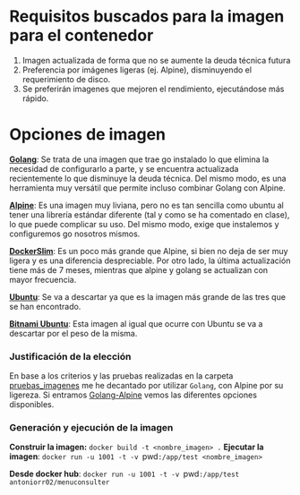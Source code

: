 # Requisitos buscados para la imagen para el contenedor
1. Imagen actualizada de forma que no se aumente la deuda técnica futura
2. Preferencia por imágenes ligeras (ej. Alpine), disminuyendo el requerimiento de disco.
3. Se preferirán imagenes que mejoren el rendimiento, ejecutándose más rápido.

# Opciones de imagen

**[Golang](https://hub.docker.com/_/golang)**: Se trata de una imagen que trae go instalado lo que elimina la necesidad de configurarlo a parte, y se encuentra actualizada recientemente lo que disminuye la deuda técnica. Del mismo modo, es una herramienta muy versátil que permite incluso combinar Golang con Alpine.

**[Alpine](https://hub.docker.com/_/alpine)**: Es una imagen muy liviana, pero no es tan sencilla como ubuntu al tener una librería estándar diferente (tal y como se ha comentado en clase), lo que puede complicar su uso. Del mismo modo, exige que instalemos y configuremos go nosotros mismos.

**[DockerSlim](https://github.com/kcq/docker-slim)**: Es un poco más grande que Alpine, si bien no deja de ser muy ligera y es una diferencia despreciable. Por otro lado, la última actualización tiene más de 7 meses, mientras que alpine y golang se actualizan con mayor frecuencia.

**[Ubuntu](https://hub.docker.com/_/ubuntu)**: Se va a descartar ya que es la imagen más grande de las tres que se han encontrado.

**[Bitnami Ubuntu](https://hub.docker.com/r/bitnami/ubuntu-base-buildpack)**: Esta imagen al igual que ocurre con Ubuntu se va a descartar por el peso de la misma. 

### Justificación de la elección
En base a los criterios y las pruebas realizadas en la carpeta [pruebas_imagenes](https://github.com/antoniorr02/MenuConsulter/blob/Objetivo-5/docs/pruebas_imagenes) me he decantado por utilizar `Golang`, con Alpine por su ligereza. Si entramos [Golang-Alpine](https://hub.docker.com/_/golang/tags?page=1&name=alpine) vemos las diferentes opciones disponibles.

### Generación y ejecución de la imagen
**Construir la imagen:** `docker build -t <nombre_imagen> .`
**Ejecutar la imagen**: `docker run -u 1001 -t -v `pwd`:/app/test <nombre_imagen>`

**Desde docker hub**: `docker run -u 1001 -t -v `pwd`:/app/test antoniorr02/menuconsulter`